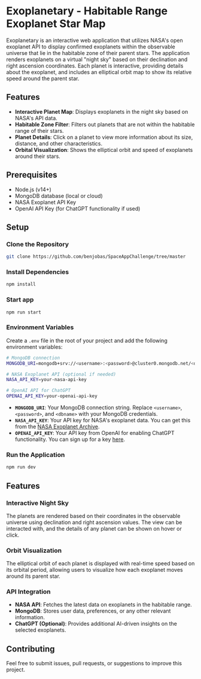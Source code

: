 # Exoplanetary - Habitable Range Exoplanet Star Map

Exoplanetary is an interactive web application that utilizes NASA's open exoplanet API to display confirmed exoplanets within the observable universe that lie in the habitable zone of their parent stars. The application renders exoplanets on a virtual "night sky" based on their declination and right ascension coordinates. Each planet is interactive, providing details about the exoplanet, and includes an elliptical orbit map to show its relative speed around the parent star.

## Features

- **Interactive Planet Map**: Displays exoplanets in the night sky based on NASA's API data.
- **Habitable Zone Filter**: Filters out planets that are not within the habitable range of their stars.
- **Planet Details**: Click on a planet to view more information about its size, distance, and other characteristics.
- **Orbital Visualization**: Shows the elliptical orbit and speed of exoplanets around their stars.

## Prerequisites

- Node.js (v14+)
- MongoDB database (local or cloud)
- NASA Exoplanet API Key
- OpenAI API Key (for ChatGPT functionality if used)

## Setup

### Clone the Repository

```bash
git clone https://github.com/benjobas/SpaceAppChallenge/tree/master
```

### Install Dependencies

```bash
npm install
```

### Start app

```bash
npm run start
```

### Environment Variables

Create a `.env` file in the root of your project and add the following environment variables:

```bash
# MongoDB connection
MONGODB_URI=mongodb+srv://<username>:<password>@cluster0.mongodb.net/<dbname>?retryWrites=true&w=majority

# NASA Exoplanet API (optional if needed)
NASA_API_KEY=your-nasa-api-key

# OpenAI API for ChatGPT
OPENAI_API_KEY=your-openai-api-key
```

- **`MONGODB_URI`**: Your MongoDB connection string. Replace `<username>`, `<password>`, and `<dbname>` with your MongoDB credentials.
- **`NASA_API_KEY`**: Your API key for NASA's exoplanet data. You can get this from the [NASA Exoplanet Archive](https://exoplanetarchive.ipac.caltech.edu/docs/program_interfaces.html).
- **`OPENAI_API_KEY`**: Your API key from OpenAI for enabling ChatGPT functionality. You can sign up for a key [here](https://beta.openai.com/signup/).

### Run the Application

```bash
npm run dev
```

## Features

### Interactive Night Sky

The planets are rendered based on their coordinates in the observable universe using declination and right ascension values. The view can be interacted with, and the details of any planet can be shown on hover or click.

### Orbit Visualization

The elliptical orbit of each planet is displayed with real-time speed based on its orbital period, allowing users to visualize how each exoplanet moves around its parent star.

### API Integration

- **NASA API**: Fetches the latest data on exoplanets in the habitable range.
- **MongoDB**: Stores user data, preferences, or any other relevant information.
- **ChatGPT (Optional)**: Provides additional AI-driven insights on the selected exoplanets.

## Contributing

Feel free to submit issues, pull requests, or suggestions to improve this project.
